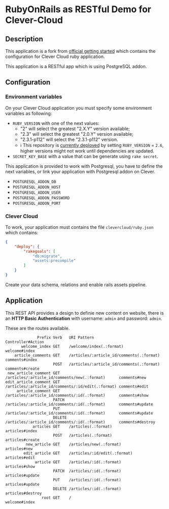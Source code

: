 # RubyOnRails as RESTful Demo for Clever-Cloud

## Description

This application is a fork from [official getting started](http://guides.rubyonrails.org/getting_started.html) which contains the configuration for Clever Cloud ruby application.

This application is a RESTful app which is using PostgreSQL addon.

## Configuration

### Environment variables

On your Clever Cloud application you must specify some environment variables as following:

- `RUBY_VERSION` with one of the next values:
  - "2" will select the greatest "2.X.Y" version available;
  - "2.3" will select the greatest "2.0.Y" version available;
  - "2.3.1-p112" will select the "2.3.1-p112" version.
  - ℹ️ This repository is [currently deployed](https://ruby.cleverapps.io/) by setting `RUBY_VERSION` = `2.6`, higher versions might not work until dependencies are updated.
- `SECRET_KEY_BASE` with a value that can be generate using `rake secret`.

This application is provided to work with Postgresql, you have to define the next variables, or link your application with Postgresql addon on Clever.

- `POSTGRESQL_ADDON_DB`
- `POSTGRESQL_ADDON_HOST`
- `POSTGRESQL_ADDON_USER`
- `POSTGRESQL_ADDON_PASSWORD`
- `POSTGRESQL_ADDON_PORT`

### Clever Cloud

To work, your application must contains the file `clevercloud/ruby.json` which contains:

```json
{
    "deploy": {
        "rakegoals": [
            "db:migrate",
            "assets:precompile"
        ]
    }
}
```

Create your data schema, relations and enable rails assets pipeline.

## Application

This REST API provides a design to definie new content on website, there is an **HTTP Basic Authentication** with username: `admin` and password: `admin`.

These are the routes available.

```
              Prefix Verb   URI Pattern                                       Controller#Action
       welcome_index GET    /welcome/index(.:format)                          welcome#index
    article_comments GET    /articles/:article_id/comments(.:format)          comments#index
                     POST   /articles/:article_id/comments(.:format)          comments#create
 new_article_comment GET    /articles/:article_id/comments/new(.:format)      comments#new
edit_article_comment GET    /articles/:article_id/comments/:id/edit(.:format) comments#edit
     article_comment GET    /articles/:article_id/comments/:id(.:format)      comments#show
                     PATCH  /articles/:article_id/comments/:id(.:format)      comments#update
                     PUT    /articles/:article_id/comments/:id(.:format)      comments#update
                     DELETE /articles/:article_id/comments/:id(.:format)      comments#destroy
            articles GET    /articles(.:format)                               articles#index
                     POST   /articles(.:format)                               articles#create
         new_article GET    /articles/new(.:format)                           articles#new
        edit_article GET    /articles/:id/edit(.:format)                      articles#edit
             article GET    /articles/:id(.:format)                           articles#show
                     PATCH  /articles/:id(.:format)                           articles#update
                     PUT    /articles/:id(.:format)                           articles#update
                     DELETE /articles/:id(.:format)                           articles#destroy
                root GET    /                                                 welcome#index
```
